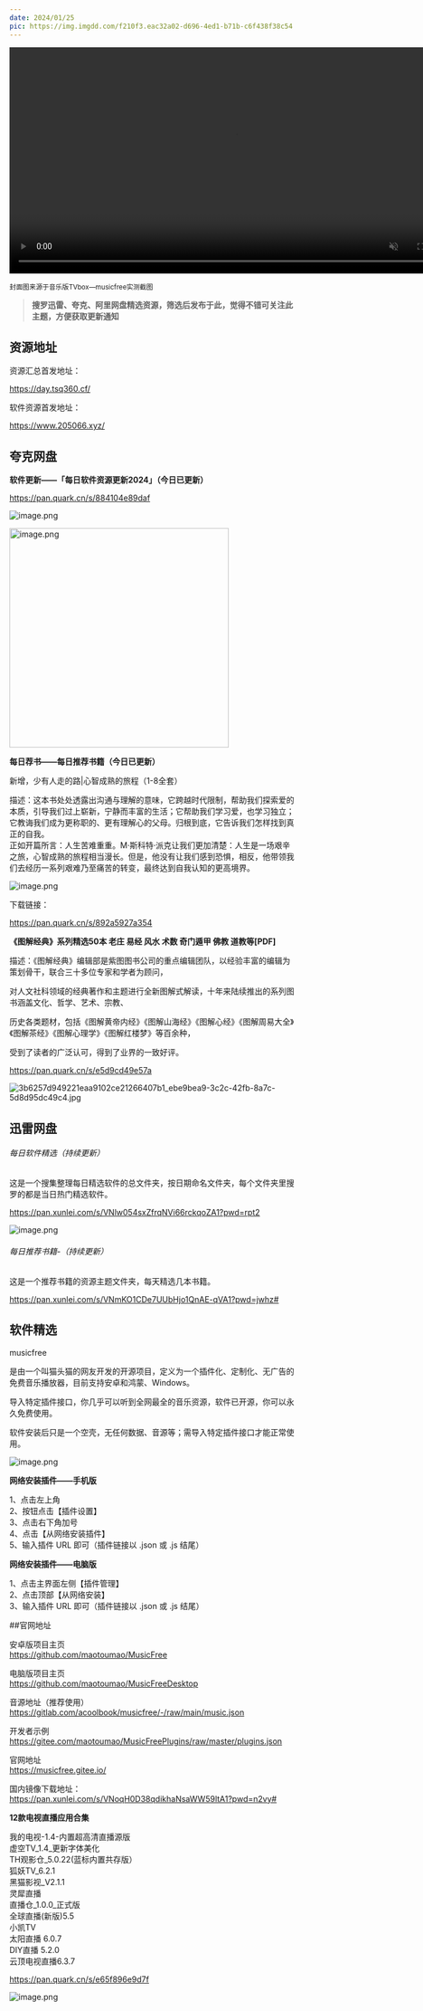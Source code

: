 ```yaml
---
date: 2024/01/25
pic: https://img.imgdd.com/f210f3.eac32a02-d696-4ed1-b71b-c6f438f38c54.png
---
```


<video width="800px" preload muted autoplay loop><source src="https://cdn.fliggy.com/upic/BDf4l0.mp4" type="video/mp4" poster="https://i.postimg.cc/j26cp27Y/image.png"></video>

<small>封面图来源于音乐版TVbox—musicfree实测截图</small>

> **搜罗迅雷、夸克、阿里网盘精选资源，筛选后发布于此，觉得不错可关注此主题，方便获取更新通知**

## 资源地址

资源汇总首发地址：

 https://day.tsq360.cf/

软件资源首发地址：

https://www.205066.xyz/

## 夸克网盘

**软件更新——「每日软件资源更新2024」（今日已更新）**

https://pan.quark.cn/s/884104e89daf

![image.png](https://img.imgdd.com/f210f3.4c406341-c369-42a8-8448-0bc1e4c556e7.png)

<img src="https://img.imgdd.com/f210f3.0d3cd738-535c-432c-b229-e8322c158295.png" title="" alt="image.png" width="388">

**每日荐书——每日推荐书籍（今日已更新）**

新增，少有人走的路|心智成熟的旅程（1-8全套）  

描述：这本书处处透露出沟通与理解的意味，它跨越时代限制，帮助我们探索爱的本质，引导我们过上崭新，宁静而丰富的生活；它帮助我们学习爱，也学习独立；它教诲我们成为更称职的、更有理解心的父母。归根到底，它告诉我们怎样找到真正的自我。  
正如开篇所言：人生苦难重重。M·斯科特·派克让我们更加清楚：人生是一场艰辛之旅，心智成熟的旅程相当漫长。但是，他没有让我们感到恐惧，相反，他带领我们去经历一系列艰难乃至痛苦的转变，最终达到自我认知的更高境界。

![image.png](https://img.imgdd.com/f210f3.67237107-42d2-4eeb-a017-58d05feb1855.png)

下载链接：

https://pan.quark.cn/s/892a5927a354

**《图解经典》系列精选50本 老庄 易经 风水 术数 奇门遁甲 佛教 道教等[PDF]**

描述：《图解经典》编辑部是紫图图书公司的重点编辑团队，以经验丰富的编辑为策划骨干，联合三十多位专家和学者为顾问，

对人文社科领域的经典著作和主题进行全新图解式解读，十年来陆续推出的系列图书涵盖文化、哲学、艺术、宗教、

历史各类题材，包括《图解黄帝内经》《图解山海经》《图解心经》《图解周易大全》《图解茶经》《图解心理学》《图解红楼梦》等百余种，

受到了读者的广泛认可，得到了业界的一致好评。

https://pan.quark.cn/s/e5d9cd49e57a

![3b6257d949221eaa9102ce21266407b1_ebe9bea9-3c2c-42fb-8a7c-5d8d95dc49c4.jpg](https://img.imgdd.com/f210f3.43a43a9d-c3d7-4a6f-a353-6f39abc92b84.jpg)

## 迅雷网盘

###### 每日软件精选（持续更新）

这是一个搜集整理每日精选软件的总文件夹，按日期命名文件夹，每个文件夹里搜罗的都是当日热门精选软件。

https://pan.xunlei.com/s/VNlw054sxZfrqNVi66rckqoZA1?pwd=rpt2

![image.png](https://img.imgdd.com/f210f3.f6e1890e-3f4a-4e2f-ab46-58b4f3ac86bb.png)

###### 每日推荐书籍-（持续更新）

这是一个推荐书籍的资源主题文件夹，每天精选几本书籍。

https://pan.xunlei.com/s/VNmKO1CDe7UUbHjo1QnAE-qVA1?pwd=jwhz# 

## 软件精选

musicfree

是由一个叫猫头猫的网友开发的开源项目，定义为一个插件化、定制化、无广告的免费音乐播放器，目前支持安卓和鸿蒙、Windows。  

导入特定插件接口，你几乎可以听到全网最全的音乐资源，软件已开源，你可以永久免费使用。  

软件安装后只是一个空壳，无任何数据、音源等；需导入特定插件接口才能正常使用。  

![image.png](https://img.imgdd.com/f210f3.eac32a02-d696-4ed1-b71b-c6f438f38c54.png)

**网络安装插件——手机版**

1、点击左上角  
2、按钮点击【插件设置】  
3、点击右下角加号  
4、点击【从网络安装插件】  
5、输入插件 URL 即可（插件链接以 .json 或 .js 结尾）  

**网络安装插件——电脑版**

1、点击主界面左侧【插件管理】  
2、点击顶部【从网络安装】  
3、输入插件 URL 即可（插件链接以 .json 或 .js 结尾）  

##官网地址  

安卓版项目主页  
https://github.com/maotoumao/MusicFree  

电脑版项目主页  
https://github.com/maotoumao/MusicFreeDesktop  

音源地址（推荐使用）  
https://gitlab.com/acoolbook/musicfree/-/raw/main/music.json  

开发者示例  
https://gitee.com/maotoumao/MusicFreePlugins/raw/master/plugins.json  

官网地址  
https://musicfree.gitee.io/  

国内镜像下载地址：  
https://pan.xunlei.com/s/VNoqH0D38qdikhaNsaWW59ltA1?pwd=n2vy#

**12款电视直播应用合集**

我的电视-1.4-内置超高清直播源版  
虚空TV_1.4_更新字体美化  
TH观影仓_5.0.22(蓝标内置共存版）  
狐妖TV_6.2.1  
黑猫影视_V2.1.1  
灵犀直播  
直播仓_1.0.0_正式版  
全球直播(新版)5.5  
小凯TV  
太阳直播 6.0.7  
DIY直播 5.2.0  
云顶电视直播6.3.7

https://pan.quark.cn/s/e65f896e9d7f

![image.png](https://img.imgdd.com/f210f3.047de0ec-7b73-4b3c-942f-10400fdcd5c6.png)
